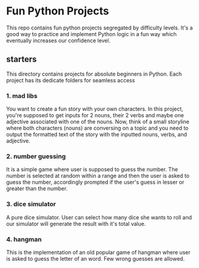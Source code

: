 
# Fun Python Projects

This repo contains fun python projects segregated by difficulty levels. It's a good way to practice and implement Python logic in a fun way which eventually increases our confidence level.

## starters

This directory contains projects for absolute beginners in Python. Each project has its dedicate folders for seamless access

### 1. mad libs

You want to create a fun story with your own characters. In this project, you're supposed to get inputs for 2 nouns, their 2 verbs and maybe one adjective associated with one of the nouns. Now, think of a small storyline where both characters (nouns) are conversing on a topic and you need to output the formatted text of the story with the inputted nouns, verbs, and adjective.

### 2. number guessing

It is a simple game where user is supposed to guess the number. The number is selected at random within a range and then the user is asked to guess the number, accordingly prompted if the user's guess in lesser or greater than the number.

### 3. dice simulator

A pure dice simulator. User can select how many dice she wants to roll and our simulator will generate the result with it's total value.

### 4. hangman

This is the implementation of an old popular game of hangman where user is asked to guess the letter of an word. Few wrong guesses are allowed.


